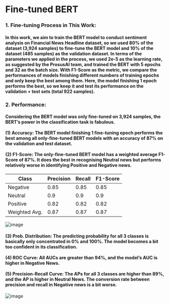 # Fine-tuned BERT
### 1. Fine-tuning Process in This Work:
#### In this work, we aim to train the BERT model to conduct sentiment analysis on Financial News Headline dataset, so we used 80% of the dataset (3,924 samples) to fine-tune the BERT model and 10% of the dataset (485 samples) as the validation dataset. In terms of the parameters we applied in the process, we used 2e-5 as the learning rate, as suggested by the ProsusAI team, and trained the BERT with 5 epochs and 32 as the batch size. With F1-Score as the metric, we compare the performances of models finishing different numbers of training epochs and only keep the best among them. Here, the model finishing 1 epoch performs the best, so we keep it and test its performance on the validation + test sets (total 922 samples).

### 2. Performance:
#### Considering the BERT model was only fine-tuned on 3,924 samples, the BERT’s power in the classification task is fabulous. <br><br> (1) Accuracy: The BERT model finishing 1 fine-tuning epoch performs the best among all only-fine-tuned BERT models with an accuracy of 87% on the validation and test dataset. <br><br> (2) F1-Score: The only-fine-tuned BERT model has a weighted average F1-Score of 87%. It does the best in recognising Neutral news but performs relatively worse in identifying Positive and Negative news.


| Class         | Precision | Recall | F1-Score |
|---------------|-----------|--------|----------|
| Negative      | 0.85      | 0.85   | 0.85     |
| Neutral       | 0.9       | 0.9    | 0.9      |
| Positive      | 0.82      | 0.82   | 0.82     |
| Weighted Avg. | 0.87      | 0.87   | 0.87     |

![image](https://user-images.githubusercontent.com/92542287/220272940-be47e1f3-1f46-4561-bb99-2da716dc2c99.png)

#### (3) Prob. Distribution: The predicting probability for all 3 classes is basically only concentrated in 0% and 100%. The model becomes a bit too confident in its classification. <br><br> (4) ROC Curve: All AUCs are greater than 94%, and the model’s AUC is higher in Negative News. <br><br> (5) Precision-Recall Curve: The APs for all 3 classes are higher than 89%, and the AP is higher in Neutral News. The conversion rate between precision and recall in Negative news is a bit worse.

![image](https://user-images.githubusercontent.com/92542287/220272972-79c80088-c7dc-4967-aa8d-a13b7fde3893.png)
